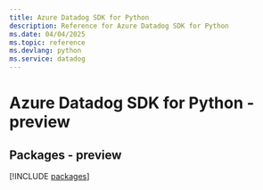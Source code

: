 ```yaml
---
title: Azure Datadog SDK for Python
description: Reference for Azure Datadog SDK for Python
ms.date: 04/04/2025
ms.topic: reference
ms.devlang: python
ms.service: datadog
---
```

# Azure Datadog SDK for Python - preview
## Packages - preview
[!INCLUDE [packages](datadog-index.md)]